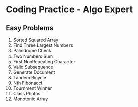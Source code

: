 # Coding Practice - Algo Expert

## Easy Problems
1. Sorted Squared Array 
2. Find Three Largest Numbers
3. Palindrome Check
4. Two Numbers Sum
5. First NonRepeating Character
6. Valid Subsequence
7. Generate Document
8. Tandem Bicycle
9. Nth Fibonacci
10. Tournment Winner
11. Class Photos
12. Monotonic Array